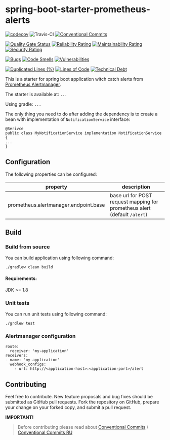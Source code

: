 # spring-boot-starter-prometheus-alerts
[![codecov](https://codecov.io/gh/MikeSafonov/spring-boot-starter-prometheus-alerts/branch/master/graph/badge.svg)](https://codecov.io/gh/MikeSafonov/spring-boot-starter-prometheus-alerts)
![Travis-CI](https://travis-ci.com/MikeSafonov/spring-boot-starter-prometheus-alerts.svg?branch=master)
[![Conventional Commits](https://img.shields.io/badge/Conventional%20Commits-1.0.0-yellow.svg)](https://conventionalcommits.org)

[![Quality Gate Status](https://sonarcloud.io/api/project_badges/measure?project=MikeSafonov_spring-boot-starter-prometheus-alerts&metric=alert_status)](https://sonarcloud.io/dashboard?id=MikeSafonov_spring-boot-starter-prometheus-alerts)
[![Reliability Rating](https://sonarcloud.io/api/project_badges/measure?project=MikeSafonov_spring-boot-starter-prometheus-alerts&metric=reliability_rating)](https://sonarcloud.io/dashboard?id=MikeSafonov_spring-boot-starter-prometheus-alerts)
[![Maintainability Rating](https://sonarcloud.io/api/project_badges/measure?project=MikeSafonov_spring-boot-starter-prometheus-alerts&metric=sqale_rating)](https://sonarcloud.io/dashboard?id=MikeSafonov_spring-boot-starter-prometheus-alerts)
[![Security Rating](https://sonarcloud.io/api/project_badges/measure?project=MikeSafonov_spring-boot-starter-prometheus-alerts&metric=security_rating)](https://sonarcloud.io/dashboard?id=MikeSafonov_spring-boot-starter-prometheus-alerts)

[![Bugs](https://sonarcloud.io/api/project_badges/measure?project=MikeSafonov_spring-boot-starter-prometheus-alerts&metric=bugs)](https://sonarcloud.io/dashboard?id=MikeSafonov_spring-boot-starter-prometheus-alerts)
[![Code Smells](https://sonarcloud.io/api/project_badges/measure?project=MikeSafonov_spring-boot-starter-prometheus-alerts&metric=code_smells)](https://sonarcloud.io/dashboard?id=MikeSafonov_spring-boot-starter-prometheus-alerts)
[![Vulnerabilities](https://sonarcloud.io/api/project_badges/measure?project=MikeSafonov_spring-boot-starter-prometheus-alerts&metric=vulnerabilities)](https://sonarcloud.io/dashboard?id=MikeSafonov_spring-boot-starter-prometheus-alerts)

[![Duplicated Lines (%)](https://sonarcloud.io/api/project_badges/measure?project=MikeSafonov_spring-boot-starter-prometheus-alerts&metric=duplicated_lines_density)](https://sonarcloud.io/dashboard?id=MikeSafonov_spring-boot-starter-prometheus-alerts)
[![Lines of Code](https://sonarcloud.io/api/project_badges/measure?project=MikeSafonov_spring-boot-starter-prometheus-alerts&metric=ncloc)](https://sonarcloud.io/dashboard?id=MikeSafonov_spring-boot-starter-prometheus-alerts)
[![Technical Debt](https://sonarcloud.io/api/project_badges/measure?project=MikeSafonov_spring-boot-starter-prometheus-alerts&metric=sqale_index)](https://sonarcloud.io/dashboard?id=MikeSafonov_spring-boot-starter-prometheus-alerts)

This is a starter for spring boot application witch catch alerts from [Prometheus Alertmanager](https://prometheus.io/docs/alerting/alertmanager/).

The starter is available at: `...`

Using gradle: `...`

The only thing you need to do after adding the dependency is to create a bean with implementation of `NotificationService` interface:

    @Serivce
    public class MyNotificationService implementation NotificationService {
    ...
    } 

## Configuration

The following properties can be configured:

| property | description |
| -------- | ----------- |
| prometheus.alertmanager.endpoint.base | base url for POST request mapping for prometheus alert (default `/alert`) |
    
## Build

### Build from source

You can build application using following command:

    ./gradlew clean build
    
#### Requirements:

JDK >= 1.8

### Unit tests

You can run unit tests using following command:

    ./grdlew test

### Alertmanager configuration

```
route:
  receiver: 'my-application'
receivers:
- name: 'my-application'
  webhook_configs:
    - url: http://<application-host>:<application-port>/alert
```

## Contributing

Feel free to contribute. 
New feature proposals and bug fixes should be submitted as GitHub pull requests. 
Fork the repository on GitHub, prepare your change on your forked copy, and submit a pull request.

**IMPORTANT!**
>Before contributing please read about [Conventional Commits](https://www.conventionalcommits.org/en/v1.0.0-beta.2/) / [Conventional Commits RU](https://www.conventionalcommits.org/ru/v1.0.0-beta.2/)